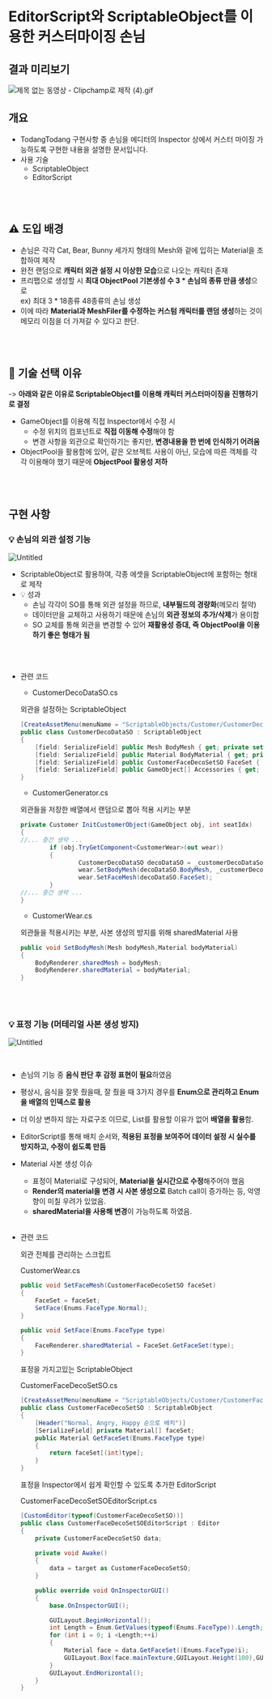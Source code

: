 # EditorScript와 ScriptableObject를 이용한 커스터마이징 손님

## 결과 미리보기

![제목 없는 동영상 - Clipchamp로 제작 (4).gif](Image/result.gif)

## 개요

- TodangTodang 구현사항 중 손님을 에디터의 Inspector 상에서 커스터 마이징 가능하도록 구현한 내용을 설명한 문서입니다.
- 사용 기술
    - ScriptableObject
    - EditorScript

<br>
<br>

## ⚠️ 도입 배경

- 손님은 각각 Cat, Bear, Bunny 세가지 형태의 Mesh와 겉에 입히는 Material을 조합하여 제작
- 완전 랜덤으로 **캐릭터 외관 설정 시 이상한 모습**으로 나오는 캐릭터 존재
- 프리팹으로 생성할 시 **최대 ObjectPool 기본생성 수 3 * 손님의 종류 만큼 생성**으로
  <br> ex) 최대 3 * 18종류 48종류의 손님 생성
- 이에 따라 **Material과 MeshFiler를 수정하는 커스텀 캐릭터를 랜덤 생성**하는 것이 메모리 이점을 더 가져갈 수 있다고 판단.

<br>
<br>

## 🤔 기술 선택 이유
-> **아래와 같은 이유로 ScriptableObject를 이용해 캐릭터 커스터마이징을 진행하기로 결정**
- GameObject를 이용해 직접 Inspector에서 수정 시
    - 수정 위치의 컴포넌트로 **직접 이동해 수정**해야 함
    - 변경 사항을 외관으로 확인하기는 좋지만, **변경내용을 한 번에 인식하기 어려움**
- ObjectPool을 활용함에 있어, 같은 오브젝트 사용이 아닌, 모습에 따른 객체를 각각 이용해야 했기 때문에  **ObjectPool 활용성 저하**



<br>
<br>

## 구현 사항

###  💡 손님의 외관 설정 기능
    
![Untitled](Image/Untitled.png)

- ScriptableObject로 활용하여, 각종 에셋을 ScriptableObject에 포함하는 형태로 제작
- 💡 성과
    - 손님 각각이 SO를 통해 외관 설정을 하므로, **내부필드의 경량화**(메모리 절약)
    - 데이터만을 교체하고 사용하기 때문에 손님의 **외관 정보의 추가/삭제**가 용이함
    - SO 교체를 통해 외관을 변경할 수 있어 **재활용성 증대, 즉 ObjectPool을 이용하기 좋은 형태가 됨**

<br><br>

- 관련 코드
    - CustomerDecoDataSO.cs
    
    외관을 설정하는 ScriptableObject
    
    ```csharp
    [CreateAssetMenu(menuName = "ScriptableObjects/Customer/CustomerDecoData", fileName = "CustomerDecoData")]
    public class CustomerDecoDataSO : ScriptableObject
    {
        [field: SerializeField] public Mesh BodyMesh { get; private set; }
        [field: SerializeField] public Material BodyMaterial { get; private set; }
        [field: SerializeField] public CustomerFaceDecoSetSO FaceSet { get; private set; }
        [field: SerializeField] public GameObject[] Accessories { get; private set; }
    }
    ```
    
    - CustomerGenerator.cs
    
    외관들을 저장한 배열에서 랜덤으로 뽑아 적용 시키는 부분
    
    ```csharp
    private Customer InitCustomerObject(GameObject obj, int seatIdx)
    {
    //... 중간 생략 ...
            if (obj.TryGetComponent<CustomerWear>(out wear))
            {
                    CustomerDecoDataSO decoDataSO = _customerDecoDataSo[randomDecoIdx];
                    wear.SetBodyMesh(decoDataSO.BodyMesh, _customerDecoDataSo[randomDecoIdx].BodyMaterial);
                    wear.SetFaceMesh(decoDataSO.FaceSet);
            }
    //... 중간 생략 ...
    }
    ```
    
    - CustomerWear.cs
    
    외관들을 적용시키는 부분, 사본 생성의 방지를 위해 sharedMaterial 사용
    
    ```csharp
    public void SetBodyMesh(Mesh bodyMesh,Material bodyMaterial)
    {
        BodyRenderer.sharedMesh = bodyMesh;
        BodyRenderer.sharedMaterial = bodyMaterial;
    }
    ```
        
<br>
<br>
        

### 💡 표정 기능 (머테리얼 사본 생성 방지)
    
![Untitled](Image/Untitled%201.png)

<br>

- 손님의 기능 중 **음식 판단 후 감정 표현이 필요**하였음
- 평상시, 음식을 잘못 줬을때, 잘 줬을 때 3가지 경우를  **Enum으로 관리하고 Enum을 배열의 인덱스로 활용**
- 더 이상 변하지 않는 자료구조 이므로, List를 활용할 이유가 없어 **배열을 활용**함.
- EditorScript를 통해 배치 순서와, **적용된 표정을 보여주어 데이터 설정 시  실수를 방지하고, 수정이 쉽도록 만듬**
- Material 사본 생성 이슈
    - 표정이 Material로 구성되어, **Material을 실시간으로 수정**해주어야 했음
    - **Render의 material을 변경 시 사본 생성으로** Batch call이 증가하는 등, 악영향이 미칠 우려가 있었음.
    - **sharedMaterial을 사용해 변경**이 가능하도록 하였음.
<br><br>

- 관련 코드
    
    외관 전체를 관리하는 스크립트
    
    CustomerWear.cs
    
    ```csharp
    public void SetFaceMesh(CustomerFaceDecoSetSO faceSet)
    {
        FaceSet = faceSet;
        SetFace(Enums.FaceType.Normal);
    }
    
    public void SetFace(Enums.FaceType type)
    {
        FaceRenderer.sharedMaterial = FaceSet.GetFaceSet(type);
    }
    ```
    
    표정을 가지고있는 ScriptableObject
    
    CustomerFaceDecoSetSO.cs
    
    ```csharp
    [CreateAssetMenu(menuName = "ScriptableObjects/Customer/CustomerFaceSet", fileName = "CustomerFaceSet")]
    public class CustomerFaceDecoSetSO : ScriptableObject
    {
        [Header("Normal, Angry, Happy 순으로 배치")]
        [SerializeField] private Material[] faceSet;
        public Material GetFaceSet(Enums.FaceType type)
        {
            return faceSet[(int)type];
        }
    }
    ```
    
    표정을 Inspector에서 쉽게 확인할 수 있도록 추가한 EditorScript
    
    CustomerFaceDecoSetSOEditorScript.cs
    
    ```csharp
    [CustomEditor(typeof(CustomerFaceDecoSetSO))]
    public class CustomerFaceDecoSetSOEditorScript : Editor
    {
        private CustomerFaceDecoSetSO data;
        
        private void Awake()
        {
            data = target as CustomerFaceDecoSetSO;
        }
    
        public override void OnInspectorGUI()
        {
            base.OnInspectorGUI();
    
            GUILayout.BeginHorizontal();
            int Length = Enum.GetValues(typeof(Enums.FaceType)).Length;    
            for (int i = 0; i <Length;++i)
            {
                Material face = data.GetFaceSet((Enums.FaceType)i);
                GUILayout.Box(face.mainTexture,GUILayout.Height(100),GUILayout.Width(100));    
            }
            GUILayout.EndHorizontal();
        }
    }
    ```
    
